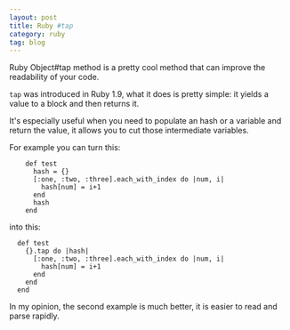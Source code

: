 ```yaml
---
layout: post
title: Ruby #tap
category: ruby
tag: blog
---
```


Ruby Object#tap method is a pretty cool method that can improve the readability of your code. 

`tap` was introduced in Ruby 1.9, what it does is pretty simple: it yields a value to a block and then returns it.

It's  especially useful when you need to populate an hash or a variable and return the value, it allows you to cut those intermediate variables.

For example you can turn this: 

        def test
          hash = {}
          [:one, :two, :three].each_with_index do |num, i|
            hash[num] = i+1
          end
          hash
        end

into this:

      def test
        {}.tap do |hash|
          [:one, :two, :three].each_with_index do |num, i|
            hash[num] = i+1
          end
        end
      end

In my opinion, the second example is much better, it is easier to read and parse rapidly.
